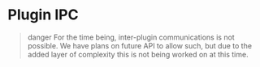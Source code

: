 <!--
  Copyright (c) 2020 aetheryx & Bowser65
  This work is licensed under a Creative Commons Attribution-NoDerivatives 4.0 International License.
  https://creativecommons.org/licenses/by-nd/4.0
-->

# Plugin IPC
<!--
  Can we note the fact that despite it originally being the acronym of "Inter-process communication", it can also
  be the acronym of "Inter-plugin communication"?
-->

>danger
> For the time being, inter-plugin communications is not possible. We have plans on future API to allow such,
> but due to the added layer of complexity this is not being worked on at this time.
